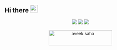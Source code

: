 
<p align="center">
<h2>Hi there <img src="https://media.giphy.com/media/hvRJCLFzcasrR4ia7z/giphy.gif" width="25px"></a> </h2> 
</p>

<p align="center">
  <img src ="https://github-readme-stats.vercel.app/api?username=gsuzeda&show_icons=true&count_private=true&theme=discord_old_blurple&hide_border=true,contribs&bg_color=00000000">
  <img src ="https://github-readme-stats.vercel.app/api/top-langs/?username=gsuzeda&layout=compact&hide_border=true&theme=discord_old_blurple&bg_color=00000000&langs_count=6&hide=jupyter%20notebook,tex,css,php">
  <img src ="https://github-readme-streak-stats.herokuapp.com?user=gsuzeda&theme=nord&hide_border=true&background=00000000&sideLabels=7289DA&sideNums=FFFFFF&currStreakNum=FFFFFF&ring=677ABF&currStreakLabel=7289DA">
  <br>
  <br>
  <a href="https://www.buymeacoffee.com/uzeda"> <img align="center" src="https://cdn.buymeacoffee.com/buttons/v2/default-orange.png" height="50" width="210" alt="aveek.saha" /></a>
</p>

